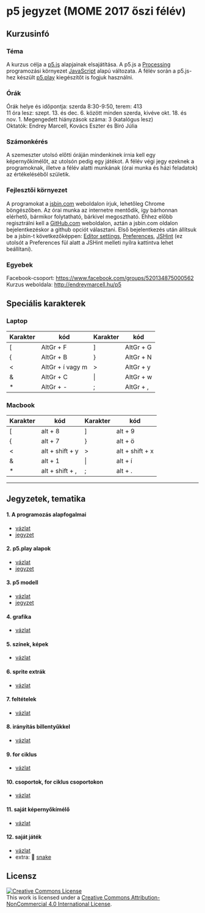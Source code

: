 # p5 jegyzet (MOME 2017 őszi félév)

## Kurzusinfó

### Téma
A kurzus célja a [p5.js](p5js.org) alapjainak elsajátítása. A p5.js a [Processing](processing.org) programozási környezet [JavaScript](https://en.wikipedia.org/wiki/JavaScript) alapú változata. A félév során a p5.js-hez készült [p5.play](http://p5play.molleindustria.org/) kiegészítőt is fogjuk használni.  

### Órák
Órák helye és időpontja: szerda 8:30-9:50, terem: 413  
11 óra lesz: szept. 13. és dec. 6. között minden szerda, kivéve okt. 18. és nov. 1.
Megengedett hiányzások száma: 3 (katalógus lesz)  
Oktatók: Endrey Marcell, Kovács Eszter és Biró Júlia  

### Számonkérés
A szemeszter utolsó előtti óráján mindenkinek írnia kell egy képernyőkímélőt, az utolsón pedig egy játékot. A félév végi jegy ezeknek a programoknak, illetve a félév alatti munkának (órai munka és házi feladatok) az értékeléséből születik. 

### Fejlesztői környezet
A programokat a [jsbin.com](http://jsbin.com/) weboldalon írjuk, lehetőleg Chrome böngészőben. Az órai munka az internetre mentődik, így bárhonnan elérhető, bármikor folytatható, bárkivel megosztható. Ehhez előbb regisztrálni kell a [GitHub.com](http://github.com) weboldalon, aztán a jsbin.com oldalon bejelentkezéskor a github opciót választani. Első bejelentkezés után állítsuk be a jsbin-t következőképpen: [Editor settings](etc/jsbin-editor-settings.png), [Preferences](etc/jsbin-preferences.png), [JSHint](etc/jshint.json) (ez utolsót a Preferences fül alatt a JSHint melleti nyílra kattintva lehet beállítani).  

### Egyebek
Facebook-csoport: https://www.facebook.com/groups/520134875000562  
Kurzus weboldala: http://endreymarcell.hu/p5  

## Speciális karakterek

### Laptop

| Karakter | kód              | Karakter | kód            |
|----------|------------------|----------|----------------|
| [        | AltGr + F        | ]        | AltGr + G      |
| {        | AltGr + B        | }        | AltGr + N      |
| <        | AltGr + í vagy m | >        | AltGr + y      |
| &        | AltGr + C        | \|       | AltGr + w      |
| *        | AltGr + -        | ;        | AltGr + ,      |

### Macbook

| Karakter | kód             | Karakter | kód             |
|----------|-----------------|----------|-----------------|
| [        | alt + 8         | ]        | alt + 9         |
| {        | alt + 7         | }        | alt + ö         |
| <        | alt + shift + y | >        | alt + shift + x |
| &        | alt + 1         | \|       | alt + í         |
| *        | alt + shift + , | ;        | alt + .         |

---

## Jegyzetek, tematika

#### 1. A programozás alapfogalmai
- [vázlat](https://github.com/endreymarcell/p5-2017-fall/blob/master/01-basics/bullet-points.md)  
- [jegyzet](https://github.com/endreymarcell/p5-2017-fall/blob/master/01-basics/notes.md)

#### 2. p5.play alapok
- [vázlat](https://github.com/endreymarcell/p5-2017-fall/blob/master/02-p5.play/bullet-points.md)  
- [jegyzet](https://github.com/endreymarcell/p5-2017-fall/blob/master/02-p5.play/notes.md)

#### 3. p5 modell
- [vázlat](https://github.com/endreymarcell/p5-2017-fall/blob/master/03-p5-model/bullet-points.md)
- [jegyzet](https://github.com/endreymarcell/p5-2017-fall/blob/master/03-p5-model/notes.md)

#### 4. grafika
- [vázlat](https://github.com/endreymarcell/p5-2017-fall/blob/master/04-drawing/bullet-points.md)

#### 5. színek, képek
- [vázlat](https://github.com/endreymarcell/p5-2017-fall/blob/master/05-colors-images/bullet-points.md)

#### 6. sprite extrák
- [vázlat](https://github.com/endreymarcell/p5-2017-fall/blob/master/06-sprite-actions/bullet-points.md)

#### 7. feltételek
- [vázlat](https://github.com/endreymarcell/p5-2017-fall/blob/master/07-conditions/bullet-points.md)

#### 8. irányítás billentyűkkel
- [vázlat](https://github.com/endreymarcell/p5-2017-fall/blob/master/08-keyboard-TBD/bullet-points.md)

#### 9. for ciklus
- [vázlat](https://github.com/endreymarcell/p5-2017-fall/blob/master/09-for-loop/bullet-points.md)

#### 10. csoportok, for ciklus csoportokon
- [vázlat](https://github.com/endreymarcell/p5-2017-fall/blob/master/10-groups/bullet-points.md)

#### 11. saját képernyőkímélő
- [vázlat](https://github.com/endreymarcell/p5-2017-fall/blob/master/11-screen-saver/task.md)

#### 12. saját játék
- [vázlat](https://github.com/endreymarcell/p5-2017-fall/blob/master/12-game/task.md)  
- extra: 🐍 [snake](https://github.com/endreymarcell/p5-2017-fall/blob/master/12-game/snake.md)

## Licensz

<a rel="license" href="http://creativecommons.org/licenses/by-nc/4.0/"><img alt="Creative Commons License" style="border-width:0" src="https://i.creativecommons.org/l/by-nc/4.0/88x31.png" /></a><br />This work is licensed under a <a rel="license" href="http://creativecommons.org/licenses/by-nc/4.0/">Creative Commons Attribution-NonCommercial 4.0 International License</a>.
